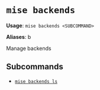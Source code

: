 # `mise backends`

**Usage**: `mise backends <SUBCOMMAND>`

**Aliases**: b

Manage backends

## Subcommands

* [`mise backends ls`](/cli/backends/ls.md)
